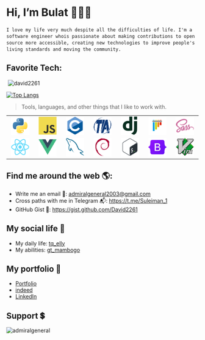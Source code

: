# Hi, I’m Bulat 👋👨‍💻
`
I love my life very much despite all the difficulties of life.
I'm a software engineer whois passionate about making contributions to open source more accessible, creating new technologies to improve people's living standards and moving the community.
`

## Favorite Tech:
<p>&nbsp;<img align="center" src="https://github-readme-stats.vercel.app/api?username=david2261&show_icons=true&locale=en" alt="david2261" /></p>

[![Top Langs](https://github-readme-stats.vercel.app/api/top-langs/?username=David2261&layout=compact)](https://github.com/David2261/github-readme-stats)


> Tools, languages, and other things that I like to work with.

<table>
    <tr>
        <td align="center" width="96">
            <img src="./img/python-original.svg" width="48" height="48" alt="Python" />
        </td>
        <td align="center" width="96">
            <img src="./img/javascript-original.svg" width="48" height="48" alt="JS" />
        </td>
        <td align="center" width="96">
            <img src="./img/c-original.svg" width="48" height="48" alt="C" />
        </td>
        <td align="center" width="96">
            <img src="./img/tia-portal-original.svg" width="48" height="48" alt="TIA-Portal" />
        </td>
        <td align="center" width="96">
            <img src="./img/django-original.svg" width="48" height="48" alt="Django" />
        </td>
        <td align="center" width="96">
            <img src="./img/pytest-original.svg" width="48" height="48" alt="Pytest" />
        </td>
        <td align="center" width="96">
            <img src="./img/sass-original.svg" width="48" height="48" alt="Sass" />
        </td>
    </tr>
    <tr>
        <td align="center" width="96">
            <img src="./img/react-original.svg" width="48" height="48" alt="React" />
        </td>
        <td align="center" width="96">
            <img src="./img/vuejs-original.svg" width="48" height="48" alt="Vuejs" />
        </td>
        <td align="center" width="96">
            <img src="./img/mysql-original.svg" width="48" height="48" alt="Mysql" />
        </td>
        <td align="center" width="96">
            <img src="./img/debian-original.svg" width="48" height="48" alt="Debian" />
        </td>
        <td align="center" width="96">
            <img src="./img/bash-original.svg" width="48" height="48" alt="Bash" />
        </td>
        <td align="center" width="96">
            <img src="./img/bootstrap-original.svg" width="48" height="48" alt="Bootstrap" />
        </td>
        <td align="center" width="96">
            <img src="./img/vim-original.svg" width="48" height="48" alt="Vim" />
        </td>
    </tr>
</table>

## Find me around the web 🌎:
- Write me an email 📧: admiralgeneral2003@gmail.com
- Cross paths with me in Telegram 📬: https://t.me/Suleiman_1
- GitHub Gist 📓: https://gist.github.com/David2261

## My social life 🚵
- My daily life: <a href="https://instagram.com/tq_elly">tq_elly</a>
- My abilities: <a href="https://instagram.com/gt_mambogo">gt_mambogo</a>

## My portfolio 📜
- <a href="https://bulatnasyrov.herokuapp.com">Portfolio</a>
- <a href="https://profile.indeed.com/?hl=en&co=US&from=gnav-homepage&_ga=2.4494771.1630080302.1654453469-924135153.1654453469">indeed</a>
- <a href="https://www.linkedin.com/in/bulat-nasyrov-7705231bb">LinkedIn</a>

## Support 💲
<p><a href="https://ko-fi.com/admiralgeneral"> <img align="left" src="https://cdn.ko-fi.com/cdn/kofi3.png?v=3" height="50" width="210" alt="admiralgeneral" /></a></p><br><br>
